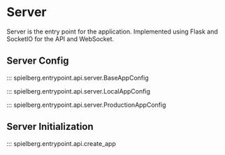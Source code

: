 # Server

Server is the entry point for the application. Implemented using Flask and SocketIO for the API and WebSocket.


## Server Config

::: spielberg.entrypoint.api.server.BaseAppConfig

::: spielberg.entrypoint.api.server.LocalAppConfig

::: spielberg.entrypoint.api.server.ProductionAppConfig

## Server Initialization

::: spielberg.entrypoint.api.create_app
